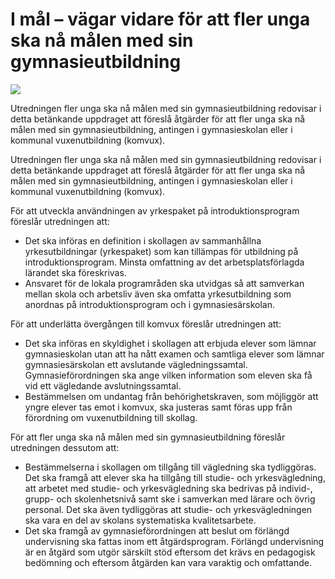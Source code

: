 # I mål – vägar vidare för att fler unga ska nå målen med sin gymnasieutbildning

![](/contentassets/065b66a38c524a7d9d93e3f1fcb4982b/sou-2022-34-omslag-framsida.jpg?width=150&quality=85)

Utredningen fler unga ska nå målen med sin gymnasieutbildning redovisar i detta betänkande uppdraget att föreslå åtgärder för att fler unga ska nå målen med sin gymnasieutbildning, antingen i gymnasieskolan eller i kommunal vuxenutbildning (komvux).

Utredningen fler unga ska nå målen med sin gymnasieutbildning redovisar i detta betänkande uppdraget att föreslå åtgärder för att fler unga ska nå målen med sin gymnasieutbildning, antingen i gymnasieskolan eller i kommunal vuxenutbildning (komvux).

För att utveckla användningen av yrkespaket på introduktionsprogram föreslår utredningen att:

* Det ska införas en definition i skollagen av sammanhållna yrkesutbildningar (yrkespaket) som kan tillämpas för utbildning på introduktionsprogram. Minsta omfattning av det arbetsplatsförlagda lärandet ska föreskrivas.
* Ansvaret för de lokala programråden ska utvidgas så att samverkan mellan skola och arbetsliv även ska omfatta yrkesutbildning som anordnas på introduktionsprogram och i gymnasiesärskolan.

För att underlätta övergången till komvux föreslår utredningen att:

* Det ska införas en skyldighet i skollagen att erbjuda elever som lämnar gymnasieskolan utan att ha nått examen och samtliga elever som lämnar gymnasiesärskolan ett avslutande vägledningssamtal. Gymnasieförordningen ska ange vilken information som eleven ska få vid ett vägledande avslutningssamtal.
* Bestämmelsen om undantag från behörighetskraven, som möjliggör att yngre elever tas emot i komvux, ska justeras samt föras upp från förordning om vuxenutbildning till skollag.

För att fler unga ska nå målen med sin gymnasieutbildning föreslår utredningen dessutom att:

* Bestämmelserna i skollagen om tillgång till vägledning ska tydliggöras. Det ska framgå att elever ska ha tillgång till studie- och yrkesvägledning, att arbetet med studie- och yrkesvägledning ska bedrivas på individ-, grupp- och skolenhetsnivå samt ske i samverkan med lärare och övrig personal. Det ska även tydliggöras att studie- och yrkesvägledningen ska vara en del av skolans systematiska kvalitetsarbete.
* Det ska framgå av gymnasieförordningen att beslut om förlängd undervisning ska fattas inom ett åtgärdsprogram. Förlängd undervisning är en åtgärd som utgör särskilt stöd eftersom det krävs en pedagogisk bedömning och eftersom åtgärden kan vara varaktig och omfattande.
